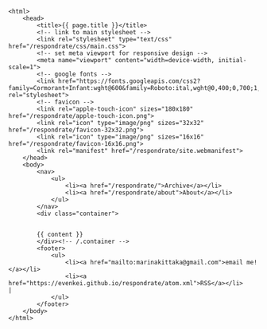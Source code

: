 <!DOCTYPE html>
	<html>
		<head>
			<title>{{ page.title }}</title>
			<!-- link to main stylesheet -->
			<link rel="stylesheet" type="text/css" href="/respondrate/css/main.css">
			<!-- set meta viewport for responsive design -->
			<meta name="viewport" content="width=device-width, initial-scale=1">
			<!-- google fonts -->
			<link href="https://fonts.googleapis.com/css2?family=Cormorant+Infant:wght@600&family=Roboto:ital,wght@0,400;0,700;1,400&display=swap" rel="stylesheet">
			<!-- favicon -->
			<link rel="apple-touch-icon" sizes="180x180" href="/respondrate/apple-touch-icon.png">
			<link rel="icon" type="image/png" sizes="32x32" href="/respondrate/favicon-32x32.png">
			<link rel="icon" type="image/png" sizes="16x16" href="/respondrate/favicon-16x16.png">
			<link rel="manifest" href="/respondrate/site.webmanifest">
		</head>
		<body>
			<nav>
	    		<ul>
	        		<li><a href="/respondrate/">Archive</a></li>
		        	<li><a href="/respondrate/about">About</a></li>
	    		</ul>
			</nav>
			<div class="container">
			
			
			{{ content }}
			</div><!-- /.container -->
			<footer>
	    		<ul>
	        		<li><a href="mailto:marinakittaka@gmail.com">email me!</a></li>
					<li><a href="https://evenkei.github.io/respondrate/atom.xml">RSS</a></li>					| 
				</ul>
			</footer>
		</body>
	</html>
